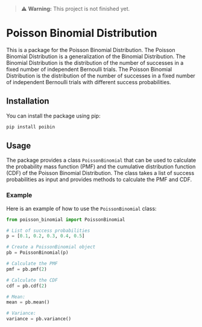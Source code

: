 > ⚠️ **Warning:** This project is not finished yet.

# Poisson Binomial Distribution

This is a package for the Poisson Binomial Distribution. The Poisson Binomial Distribution is a generalization of the Binomial Distribution. The Binomial Distribution is the distribution of the number of successes in a fixed number of independent Bernoulli trials. The Poisson Binomial Distribution is the distribution of the number of successes in a fixed number of independent Bernoulli trials with different success probabilities.

## Installation

You can install the package using pip:

```bash
pip install poibin
```

## Usage

The package provides a class `PoissonBinomial` that can be used to calculate the probability mass function (PMF) and the cumulative distribution function (CDF) of the Poisson Binomial Distribution. The class takes a list of success probabilities as input and provides methods to calculate the PMF and CDF.

### Example

Here is an example of how to use the `PoissonBinomial` class:

```python
from poisson_binomial import PoissonBinomial

# List of success probabilities
p = [0.1, 0.2, 0.3, 0.4, 0.5]

# Create a PoissonBinomial object
pb = PoissonBinomial(p)

# Calculate the PMF
pmf = pb.pmf(2)

# Calculate the CDF
cdf = pb.cdf(2)

# Mean:
mean = pb.mean()

# Variance:
variance = pb.variance()

```

